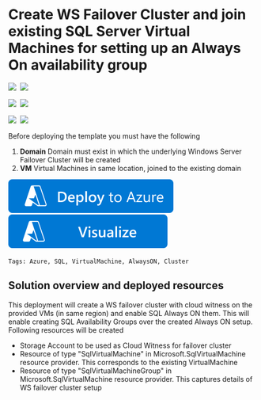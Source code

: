 # Create WS Failover Cluster and join existing SQL Server Virtual Machines for setting up an Always On availability group

<IMG SRC="https://azurequickstartsservice.blob.core.windows.net/badges/101-sql-vm-ag-setup/PublicLastTestDate.svg" />&nbsp;
<IMG SRC="https://azurequickstartsservice.blob.core.windows.net/badges/101-sql-vm-ag-setup/PublicDeployment.svg" />&nbsp;

<IMG SRC="https://azurequickstartsservice.blob.core.windows.net/badges/101-sql-vm-ag-setup/FairfaxLastTestDate.svg" />&nbsp;
<IMG SRC="https://azurequickstartsservice.blob.core.windows.net/badges/101-sql-vm-ag-setup/FairfaxDeployment.svg" />&nbsp;

<IMG SRC="https://azurequickstartsservice.blob.core.windows.net/badges/101-sql-vm-ag-setup/BestPracticeResult.svg" />&nbsp;
<IMG SRC="https://azurequickstartsservice.blob.core.windows.net/badges/101-sql-vm-ag-setup/CredScanResult.svg" />&nbsp;

Before deploying the template you must have the following

1. **Domain** Domain must exist in which the underlying Windows Server Failover Cluster will be created
2. **VM** Virtual Machines in same location, joined to the existing domain

<a href="https://portal.azure.com/#create/Microsoft.Template/uri/https%3A%2F%2Fraw.githubusercontent.com%2FAzure%2Fazure-quickstart-templates%2Fmaster%2F101-sql-vm-ag-setup%2Fazuredeploy.json" target="_blank">
    <img src="https://raw.githubusercontent.com/Azure/azure-quickstart-templates/master/1-CONTRIBUTION-GUIDE/images/deploytoazure.svg"/>
</a>
<a href="http://armviz.io/#/?load=https%3A%2F%2Fraw.githubusercontent.com%2FAzure%2Fazure-quickstart-templates%2Fmaster%2F101-sql-vm-ag-setup%2Fazuredeploy.json" target="_blank">
    <img src="https://raw.githubusercontent.com/Azure/azure-quickstart-templates/master/1-CONTRIBUTION-GUIDE/images/visualizebutton.svg"/>
</a>

`Tags: Azure, SQL, VirtualMachine, AlwaysON, Cluster`

## Solution overview and deployed resources

This deployment will create a WS failover cluster with cloud witness on the provided VMs (in same region) and enable SQL Always ON them. This will enable creating SQL Availability Groups over the created Always ON setup.
Following resources will be created
 - Storage Account to be used as Cloud Witness for failover cluster
 - Resource of type "SqlVirtualMachine" in Microsoft.SqlVirtualMachine resource provider. This corresponds to the existing VirtualMachine
 - Resource of type "SqlVirtualMachineGroup" in Microsoft.SqlVirtualMachine resource provider. This captures details of WS failover cluster setup
 


